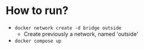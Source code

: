 # How to run?
* `docker network create -d bridge outside`
  * Create previously a network, named 'outside'
* `docker compose up`